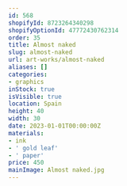 ```yaml
---
id: 568
shopifyId: 8723264340298
shopifyOptionId: 47772430762314
order: 35
title: Almost naked
slug: almost-naked
url: art-works/almost-naked
aliases: []
categories:
- graphics
inStock: true
isVisible: true
location: Spain
height: 40
width: 30
date: 2023-01-01T00:00:00Z
materials:
- ink
- ' gold leaf'
- ' paper'
price: 450
mainImage: Almost naked.jpg
---
```

